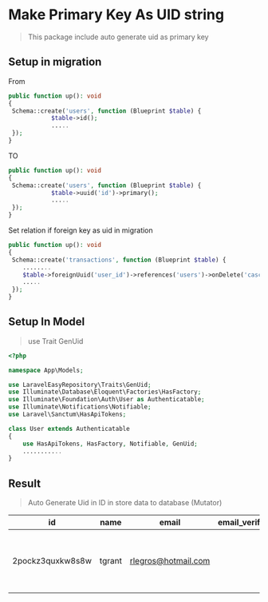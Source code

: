 # Make Primary Key As UID string
> This package include auto generate uid as primary key

## Setup in migration
From
```php
public function up(): void
{
 Schema::create('users', function (Blueprint $table) {
            $table->id();
            .....
 });
}
```
TO
```php
public function up(): void
{
 Schema::create('users', function (Blueprint $table) {
            $table->uuid('id')->primary();
            .....
 });
}
```

Set relation if foreign key as uid in migration
```php
public function up(): void
{
 Schema::create('transactions', function (Blueprint $table) {
    ........ 
    $table->foreignUuid('user_id')->references('users')->onDelete('cascade')->onUpdate('cascade');
    .....
 });
}
```

## Setup In Model
> use Trait GenUid

```php
<?php

namespace App\Models;

use LaravelEasyRepository\Traits\GenUid;
use Illuminate\Database\Eloquent\Factories\HasFactory;
use Illuminate\Foundation\Auth\User as Authenticatable;
use Illuminate\Notifications\Notifiable;
use Laravel\Sanctum\HasApiTokens;

class User extends Authenticatable
{
    use HasApiTokens, HasFactory, Notifiable, GenUid;
    ...........
}
```

## Result
> Auto Generate Uid in ID in store data to database (Mutator)

| id               | name   | email               | email_verified_at | password                                                     | details                                             | date       | remember_token | created_at          | updated_at          |
|------------------|--------|---------------------|-------------------|--------------------------------------------------------------|-----------------------------------------------------|------------|----------------|---------------------|---------------------|
| 2pockz3quxkw8s8w | tgrant | rlegros@hotmail.com |                   | $2y$10$K9RAQjamEU4xNh7PrLs4zOIARiwZ4h14VpqnnklbjzGDZKrwYcKdC | [{"sample": "1"}, {"sample": "2"}, {"sample": "3"}] | 2023-02-26 |                | 2023-02-26 06:57:34 | 2023-02-26 06:57:34 |

